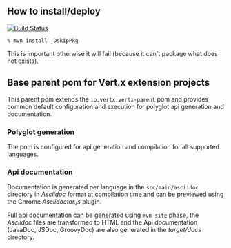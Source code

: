 ## How to install/deploy

[![Build Status](https://vertx.ci.cloudbees.com/buildStatus/icon?job=vert.x3-ext-parent)](https://vertx.ci.cloudbees.com/view/vert.x-3/job/vert.x3-ext-parent/)

~~~
% mvn install -DskipPkg
~~~

This is important otherwise it will fail (because it can't package what does not exists).

## Base parent pom for Vert.x extension projects

This parent pom extends the `io.vertx:vertx-parent` pom and provides common default configuration and execution for
polyglot api generation and documentation.

### Polyglot generation

The pom is configured for api generation and compilation for all supported languages.

### Api documentation

Documentation is generated per language in the `src/main/asciidoc` directory in _Asciidoc_ format at compilation
time and can be previewed using the Chrome _Asciidoctor.js_ plugin.

Full api documentation can be generated using `mvn site` phase, the _Asciidoc_ files are transformed to HTML and
the Api documentation (JavaDoc, JSDoc, GroovyDoc) are also generated in the _target/docs_ directory.
